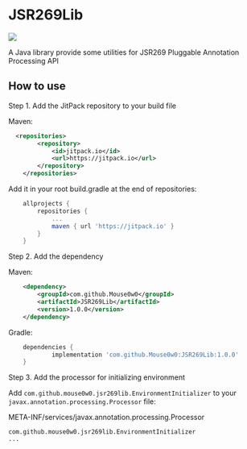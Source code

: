 # JSR269Lib
[![](https://jitpack.io/v/Mouse0w0/JSR269Lib.svg)](https://jitpack.io/#Mouse0w0/JSR269Lib)

A Java library provide some utilities for JSR269 Pluggable Annotation Processing API

## How to use

Step 1. Add the JitPack repository to your build file

Maven:
```xml
  <repositories>
		<repository>
		    <id>jitpack.io</id>
		    <url>https://jitpack.io</url>
		</repository>
	</repositories>
```

Add it in your root build.gradle at the end of repositories:
```gradle
	allprojects {
		repositories {
			...
			maven { url 'https://jitpack.io' }
		}
	}
```

Step 2. Add the dependency

Maven:
```xml
	<dependency>
	    <groupId>com.github.Mouse0w0</groupId>
	    <artifactId>JSR269Lib</artifactId>
	    <version>1.0.0</version>
	</dependency>
```

Gradle:
```gradle
	dependencies {
	        implementation 'com.github.Mouse0w0:JSR269Lib:1.0.0'
	}
```

Step 3. Add the processor for initializing environment

Add `com.github.mouse0w0.jsr269lib.EnvironmentInitializer` to your `javax.annotation.processing.Processor` file:

META-INF/services/javax.annotation.processing.Processor
```
com.github.mouse0w0.jsr269lib.EnvironmentInitializer
...
```
